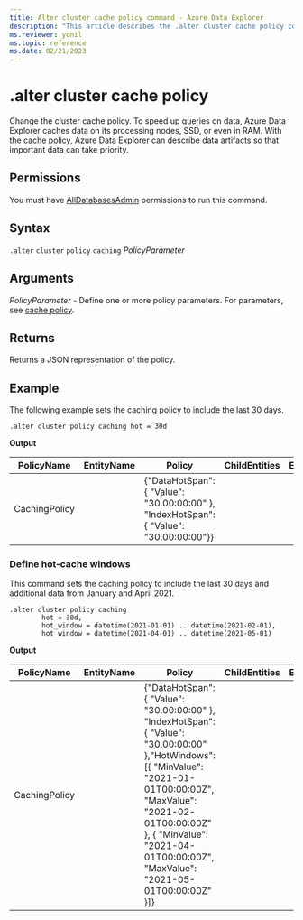 ```yaml
---
title: Alter cluster cache policy command - Azure Data Explorer
description: "This article describes the .alter cluster cache policy command in Azure Data Explorer."
ms.reviewer: yonil
ms.topic: reference
ms.date: 02/21/2023
---
```

# .alter cluster cache policy

Change the cluster cache policy. To speed up queries on data, Azure Data Explorer caches data on its processing nodes, SSD, or even in RAM. With the [cache policy](cachepolicy.md), Azure Data Explorer can describe data artifacts so that important data can take priority.  

## Permissions

You must have [AllDatabasesAdmin](access-control/role-based-access-control.md) permissions to run this command.

## Syntax

`.alter` `cluster` `policy` `caching` *PolicyParameter*  

## Arguments

*PolicyParameter* - Define one or more policy parameters. For parameters, see [cache policy](cachepolicy.md). 

## Returns

Returns a JSON representation of the policy.

## Example

The following example sets the caching policy to include the last 30 days.

```kusto
.alter cluster policy caching hot = 30d
```

**Output**

|PolicyName|EntityName|Policy|ChildEntities|EntityType|
|---|---|---|---|---|
|CachingPolicy| |{"DataHotSpan": { "Value": "30.00:00:00" }, "IndexHotSpan": { "Value": "30.00:00:00"}}| |

### Define hot-cache windows

This command sets the caching policy to include the last 30 days and additional data from January and April 2021.

```kusto
.alter cluster policy caching 
        hot = 30d,
        hot_window = datetime(2021-01-01) .. datetime(2021-02-01),
        hot_window = datetime(2021-04-01) .. datetime(2021-05-01)
```

**Output**

|PolicyName|EntityName|Policy|ChildEntities|EntityType|
|---|---|---|---|---|
|CachingPolicy| |{"DataHotSpan": { "Value": "30.00:00:00" }, "IndexHotSpan": {    "Value": "30.00:00:00" },"HotWindows": [{ "MinValue": "2021-01-01T00:00:00Z", "MaxValue": "2021-02-01T00:00:00Z" }, { "MinValue": "2021-04-01T00:00:00Z", "MaxValue": "2021-05-01T00:00:00Z" }]}| |
